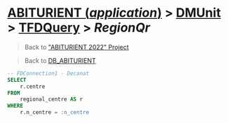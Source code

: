 # [ABITURIENT (*application*)](../../app_abiturient_2022.md) > [DMUnit](../DMUnit.md) > [TFDQuery](TDFQuery.md) > *RegionQr*

> Back to ["ABITURIENT 2022" Project](/README.md)

> Back to [DB_ABITURIENT](../../../db/db_abiturient_2022.md)

```sql
-- FDConnection1 - Decanat
SELECT
    r.centre
FROM
    regional_centre AS r
WHERE
    r.n_centre = :n_centre
```